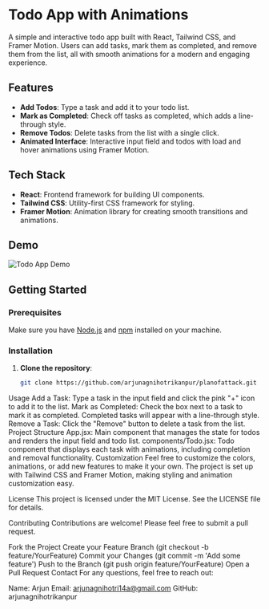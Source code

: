 # Todo App with Animations

A simple and interactive todo app built with React, Tailwind CSS, and Framer Motion. Users can add tasks, mark them as completed, and remove them from the list, all with smooth animations for a modern and engaging experience.

## Features

- **Add Todos**: Type a task and add it to your todo list.
- **Mark as Completed**: Check off tasks as completed, which adds a line-through style.
- **Remove Todos**: Delete tasks from the list with a single click.
- **Animated Interface**: Interactive input field and todos with load and hover animations using Framer Motion.

## Tech Stack

- **React**: Frontend framework for building UI components.
- **Tailwind CSS**: Utility-first CSS framework for styling.
- **Framer Motion**: Animation library for creating smooth transitions and animations.

## Demo

![Todo App Demo](demo.gif)

## Getting Started

### Prerequisites

Make sure you have [Node.js](https://nodejs.org/) and [npm](https://www.npmjs.com/) installed on your machine.

### Installation

1. **Clone the repository**:
   ```bash
   git clone https://github.com/arjunagnihotrikanpur/planofattack.git
   ```

Usage
Add a Task: Type a task in the input field and click the pink "+" icon to add it to the list.
Mark as Completed: Check the box next to a task to mark it as completed. Completed tasks will appear with a line-through style.
Remove a Task: Click the "Remove" button to delete a task from the list.
Project Structure
App.jsx: Main component that manages the state for todos and renders the input field and todo list.
components/Todo.jsx: Todo component that displays each task with animations, including completion and removal functionality.
Customization
Feel free to customize the colors, animations, or add new features to make it your own. The project is set up with Tailwind CSS and Framer Motion, making styling and animation customization easy.

License
This project is licensed under the MIT License. See the LICENSE file for details.

Contributing
Contributions are welcome! Please feel free to submit a pull request.

Fork the Project
Create your Feature Branch (git checkout -b feature/YourFeature)
Commit your Changes (git commit -m 'Add some feature')
Push to the Branch (git push origin feature/YourFeature)
Open a Pull Request
Contact
For any questions, feel free to reach out:

Name: Arjun
Email: arjunagnihotri14a@gmail.com
GitHub: arjunagnihotrikanpur
